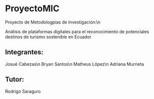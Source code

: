 # ProyectoMIC

Proyecto de Metodologpias de Investigación:\n

Análisis de plataformas digitales para el reconocimiento de potenciales destinos de turismo sostenible en Ecuador

## Integrantes:
Josué Cabezas\n
Bryan Santos\n
Matheus López\n
Adriana Murrieta
## Tutor:
Rodrigo Saraguro
